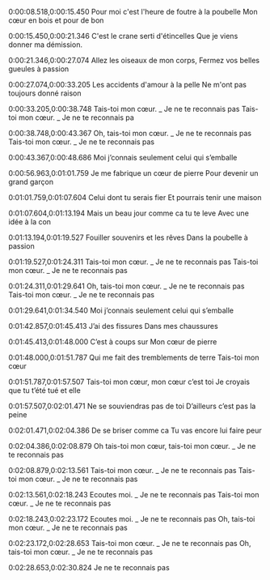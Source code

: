 0:00:08.518,0:00:15.450
Pour moi c'est l'heure de foutre à la poubelle
Mon cœur en bois et pour de bon

0:00:15.450,0:00:21.346
C'est le crane serti d'étincelles
Que je viens donner ma démission.

0:00:21.346,0:00:27.074
Allez les oiseaux de mon corps,
Fermez vos belles gueules à passion

0:00:27.074,0:00:33.205
Les accidents d'amour à la pelle
Ne m'ont pas toujours donné raison

0:00:33.205,0:00:38.748
Tais-toi mon cœur. _ Je ne te reconnais pas
Tais-toi mon cœur. _ Je ne te reconnais pa

0:00:38.748,0:00:43.367
Oh, tais-toi mon cœur. _ Je ne te reconnais pas
Tais-toi mon cœur. _ Je ne te reconnais pas

0:00:43.367,0:00:48.686
Moi j’connais seulement celui qui s’emballe

0:00:56.963,0:01:01.759
Je me fabrique un cœur de pierre
Pour devenir un grand garçon

0:01:01.759,0:01:07.604
Celui dont tu serais fier
Et pourrais tenir une maison

0:01:07.604,0:01:13.194
Mais un beau jour comme ca tu te leve
Avec une idée à la con

0:01:13.194,0:01:19.527
Fouiller souvenirs et les rêves
Dans la poubelle à passion

0:01:19.527,0:01:24.311
Tais-toi mon cœur. _ Je ne te reconnais pas
Tais-toi mon cœur. _ Je ne te reconnais pas

0:01:24.311,0:01:29.641
Oh, tais-toi mon cœur. _ Je ne te reconnais pas
Tais-toi mon cœur. _ Je ne te reconnais pas

0:01:29.641,0:01:34.540
Moi j’connais seulement celui qui s’emballe

0:01:42.857,0:01:45.413
J’ai des fissures
Dans mes chaussures

0:01:45.413,0:01:48.000
C’est à coups sur
Mon cœur de pierre

0:01:48.000,0:01:51.787
Qui me fait des tremblements de terre
Tais-toi mon cœur

0:01:51.787,0:01:57.507
Tais-toi mon cœur, mon cœur c’est toi
Je croyais que tu t’été tué et elle

0:01:57.507,0:02:01.471
Ne se souviendras pas de toi
D’ailleurs c’est pas la peine

0:02:01.471,0:02:04.386
De se briser comme ca
Tu vas encore lui faire peur

0:02:04.386,0:02:08.879
Oh tais-toi mon cœur, tais-toi mon cœur. _ Je ne te reconnais pas

0:02:08.879,0:02:13.561
Tais-toi mon cœur. _ Je ne te reconnais pas
Tais-toi mon cœur. _ Je ne te reconnais pas

0:02:13.561,0:02:18.243
Ecoutes moi. _ Je ne te reconnais pas
Tais-toi mon cœur. _ Je ne te reconnais pas

0:02:18.243,0:02:23.172
Ecoutes moi. _ Je ne te reconnais pas
Oh, tais-toi mon cœur. _ Je ne te reconnais pas

0:02:23.172,0:02:28.653
Tais-toi mon cœur. _ Je ne te reconnais pas
Oh, tais-toi mon cœur. _ Je ne te reconnais pas

0:02:28.653,0:02:30.824
Je ne te reconnais pas
